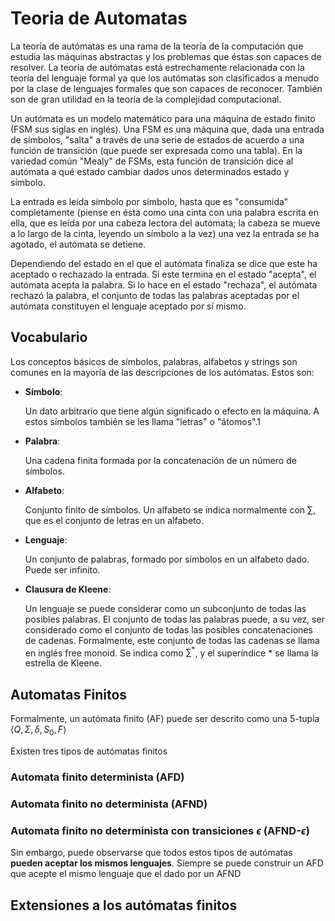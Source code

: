 # Teoria de Automatas

La teoría de autómatas es una rama de la teoría de la computación que estudia las máquinas abstractas y los problemas que éstas son capaces de resolver. La teoría de autómatas está estrechamente relacionada con la teoría del lenguaje formal ya que los autómatas son clasificados a menudo por la clase de lenguajes formales que son capaces de reconocer. También son de gran utilidad en la teoría de la complejidad computacional.

Un autómata es un modelo matemático para una máquina de estado finito (FSM sus siglas en inglés). Una FSM es una máquina que, dada una entrada de símbolos, "salta" a través de una serie de estados de acuerdo a una función de transición (que puede ser expresada como una tabla). En la variedad común "Mealy" de FSMs, esta función de transición dice al autómata a qué estado cambiar dados unos determinados estado y símbolo.

La entrada es leída símbolo por símbolo, hasta que es "consumida" completamente (piense en ésta como una cinta con una palabra escrita en ella, que es leída por una cabeza lectora del autómata; la cabeza se mueve a lo largo de la cinta, leyendo un símbolo a la vez) una vez la entrada se ha agotado, el autómata se detiene.

Dependiendo del estado en el que el autómata finaliza se dice que este ha aceptado o rechazado la entrada. Si este termina en el estado "acepta", el autómata acepta la palabra. Si lo hace en el estado "rechaza", el autómata rechazó la palabra, el conjunto de todas las palabras aceptadas por el autómata constituyen el lenguaje aceptado por sí mismo.

## Vocabulario

Los conceptos básicos de símbolos, palabras, alfabetos y strings son comunes en la mayoría de las descripciones de los autómatas. Estos son:

- **Símbolo**:

    Un dato arbitrario que tiene algún significado o efecto en la máquina. A estos símbolos también se les llama "letras" o "átomos".1​

- **Palabra**:

    Una cadena finita formada por la concatenación de un número de símbolos.

- **Alfabeto**:

    Conjunto finito de símbolos. Un alfabeto se indica normalmente con $\sum$, que es el conjunto de letras en un alfabeto.

- **Lenguaje**:

    Un conjunto de palabras, formado por símbolos en un alfabeto dado. Puede ser infinito.

- **Clausura de Kleene**:
    
    Un lenguaje se puede considerar como un subconjunto de todas las posibles palabras. El conjunto de todas las palabras puede, a su vez, ser considerado como el conjunto de todas las posibles concatenaciones de cadenas. Formalmente, este conjunto de todas las cadenas se llama en inglés free monoid. Se indica como $\sum^*$, y el superíndice * se llama la estrella de Kleene.

## Automatas Finitos
Formalmente, un autómata finito (AF) puede ser descrito como una 5-tupla 
$⟨Q, \Sigma, \delta, S_0, F⟩$

Existen tres tipos de autómatas finitos

### Automata finito determinista (AFD)

### Automata finito no determinista (AFND)

### Automata finito no determinista con transiciones $\epsilon$ (AFND-$\epsilon$)


Sin embargo, puede observarse que todos estos tipos de autómatas **pueden aceptar los mismos lenguajes**. Siempre se puede construir un AFD que acepte el mismo lenguaje que el dado por un AFND

## Extensiones a los autómatas finitos